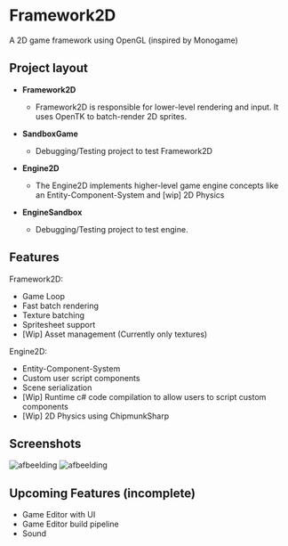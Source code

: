 # Framework2D
A 2D game framework using OpenGL (inspired by Monogame)


## Project layout ##
* **Framework2D**
  - Framework2D is responsible for lower-level rendering and input. It uses OpenTK to batch-render 2D sprites.
  
* **SandboxGame**
  - Debugging/Testing project to test Framework2D
  
* **Engine2D**
  - The Engine2D implements higher-level game engine concepts like an Entity-Component-System and [wip] 2D Physics


* **EngineSandbox**
  - Debugging/Testing project to test engine.
  
  
  
## Features ##

Framework2D:
  - Game Loop
  - Fast batch rendering
  - Texture batching
  - Spritesheet support
  - [Wip] Asset management (Currently only textures)

Engine2D:
  - Entity-Component-System
  - Custom user script components
  - Scene serialization
  - [Wip] Runtime c# code compilation to allow users to script custom components
  - [Wip] 2D Physics using ChipmunkSharp


## Screenshots ##

![afbeelding](https://user-images.githubusercontent.com/7734887/132525569-d7c4b255-29fb-4de1-ba5f-1fd9b4661912.png)
![afbeelding](https://user-images.githubusercontent.com/7734887/132526296-a212bf29-a0ee-422e-8218-16564f441aec.png)

## Upcoming Features (incomplete) ##
  - Game Editor with UI
  - Game Editor build pipeline
  - Sound
